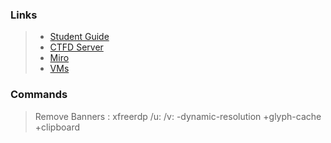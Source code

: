 ### Links

>- [Student Guide](https://net.cybbh.io/public/networking/latest/index.html)  
>- [CTFD Server](http://networking-ctfd-1.server.vta:8000/resources)  
>- [Miro](https://miro.com/app/board/o9J_klSqCSY=/)  
>- [VMs](https://vta.cybbh.space/horizon/project/instances/?action=row_update&table=instances&obj_id=c6748ee3-2535-41ec-9094-b6fcb22f5f9e)  

### Commands
> Remove Banners
  : xfreerdp /u:<username> /v:<ip> -dynamic-resolution +glyph-cache +clipboard

